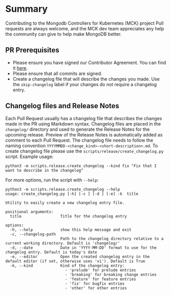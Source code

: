 # Summary

Contributing to the Mongodb Controllers for Kubernetes (MCK) project
Pull requests are always welcome, and the MCK dev team appreciates any help the community can give to help make MongoDB
better.

## PR Prerequisites

* Please ensure you have signed our Contributor Agreement. You can find
  it [here](https://www.mongodb.com/legal/contributor-agreement).
* Please ensure that all commits are signed.
* Create a changelog file that will describe the changes you made. Use the `skip-changelog` label if your changes do not
  require a changelog entry.

## Changelog files and Release Notes

Each Pull Request usually has a changelog file that describes the changes made in the PR using Markdown syntax.
Changelog files are placed in the `changelog/` directory and used to generate the Release Notes for the
upcoming release. Preview of the Release Notes is automatically added as comment to each Pull Request.
The changelog file needs to follow the naming convention
`YYYYMMDD-<change_kind>-<short-description>.md`. To create changelog file please use the
`scripts/release/create_changelog.py` script. Example usage:

```console
python3 -m scripts.release.create_changelog --kind fix "Fix that I want to describe in the changelog"
```

For more options, run the script with `--help`:

```console
python3 -m scripts.release.create_changelog --help
usage: create_changelog.py [-h] [-c ] [-d ] [-e] -k  title

Utility to easily create a new changelog entry file.

positional arguments:
  title                 Title for the changelog entry

options:
  -h, --help            show this help message and exit
  -c, --changelog-path
                        Path to the changelog directory relative to a current working directory. Default is 'changelog/'
  -d, --date            Date in 'YYYY-MM-DD' format to use for the changelog entry. Default is today's date
  -e, --editor          Open the created changelog entry in the default editor (if set, otherwise uses 'vi'). Default is True
  -k, --kind            Kind of the changelog entry:
                          - 'prelude' for prelude entries
                          - 'breaking' for breaking change entries
                          - 'feature' for feature entries
                          - 'fix' for bugfix entries
                          - 'other' for other entries
```
